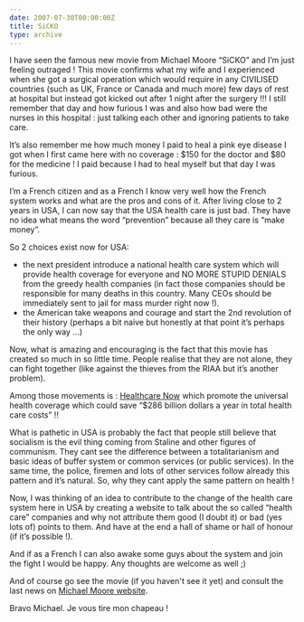 ```yaml
---
date: 2007-07-30T00:00:00Z
title: SiCKO
type: archive
---
```


I have seen the famous new movie from Michael Moore “SiCKO” and I’m just feeling outraged ! This movie confirms what my wife and I experienced when she got a surgical operation which would require in any CIVILISED countries (such as UK, France or Canada and much more) few days of rest at hospital but instead got kicked out after 1 night after the surgery !!! I still remember that day and how furious I was and also how bad were the nurses in this hospital : just talking each other and ignoring patients to take care.

It’s also remember me how much money I paid to heal a pink eye disease I got when I first came here with no coverage : $150 for the doctor and $80 for the medicine ! I paid because I had to heal myself but that day I was furious.

I’m a French citizen and as a French I know very well how the French system works and what are the pros and cons of it. After living close to 2 years in USA, I can now say that the USA health care is just bad. They have no idea what means the word “prevention” because all they care is “make money”.

So 2 choices exist now for USA:

* the next president introduce a national health care system which will provide health coverage for everyone and NO MORE STUPID DENIALS from the greedy health companies (in fact those companies should be responsible for many deaths in this country. Many CEOs should be immediately sent to jail for mass murder right now !).
*  the American take weapons and courage and start the 2nd revolution of their history (perhaps a bit naive but honestly at that point it’s perhaps the only way …)

Now, what is amazing and encouraging is the fact that this movie has created so much in so little time. People realise that they are not alone, they can fight together (like against the thieves from the RIAA but it’s another problem).

Among those movements is : [Healthcare Now](http://www.healthcare-now.org/index.html) which promote the universal health coverage which could save “$286 billion dollars a year in total health care costs” !!

What is pathetic in USA is probably the fact that people still believe that socialism is the evil thing coming from Staline and other figures of communism. They cant see the difference between a totalitarianism and basic ideas of buffer system or common services (or public services). In the same time, the police, firemen and lots of other services follow already this pattern and it’s natural. So, why they cant apply the same pattern on health !

Now, I was thinking of an idea to contribute to the change of the health care system here in USA by creating a website to talk about the so called “health care” companies and why not attribute them good (I doubt it) or bad (yes lots of) points to them. And have at the end a hall of shame or hall of honour (if it’s possible !).

And if as a French I can also awake some guys about the system and join the fight I would be happy.  Any thoughts are welcome as well ;)

And of course go see the movie (if you haven't see it yet) and consult the last news on [Michael Moore website](http://www.michaelmoore.com).

Bravo Michael. Je vous tire mon chapeau !